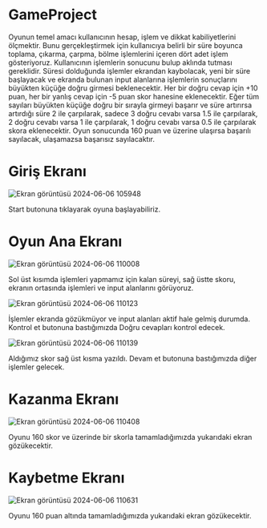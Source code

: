 # GameProject

Oyunun temel amacı kullanıcının hesap, işlem ve dikkat kabiliyetlerini ölçmektir. Bunu gerçekleştirmek için kullanıcıya belirli bir süre boyunca toplama, çıkarma, çarpma, bölme işlemlerini içeren dört adet işlem gösteriyoruz. Kullanıcının işlemlerin sonucunu bulup aklında tutması gereklidir. Süresi dolduğunda işlemler ekrandan kaybolacak, yeni bir süre başlayacak ve ekranda bulunan input alanlarına işlemlerin sonuçlarını büyükten küçüğe doğru girmesi beklenecektir. Her bir doğru cevap için +10 puan, her bir yanlış cevap için -5 puan skor hanesine eklenecektir. Eğer tüm sayıları büyükten küçüğe doğru bir sırayla girmeyi başarır ve süre artırırsa artırdığı süre 2 ile çarpılarak, sadece 3 doğru cevabı varsa 1.5 ile çarpılarak, 2 doğru cevabı varsa 1 ile çarpılarak, 1 doğru cevabı varsa 0.5 ile çarpılarak skora eklenecektir. Oyun sonucunda 160 puan ve üzerine ulaşırsa başarılı sayılacak, ulaşamazsa başarısız sayılacaktır.

# Giriş Ekranı
![Ekran görüntüsü 2024-06-06 105948](https://github.com/zsamet/GameProject/assets/120919685/e4a6e935-bb44-43fa-b4d7-422aaab6b86d)

Start butonuna tıklayarak oyuna başlayabiliriz.

# Oyun Ana Ekranı
![Ekran görüntüsü 2024-06-06 110008](https://github.com/zsamet/GameProject/assets/120919685/69a3dcd7-9c29-4be4-9abb-18f1195730f6)

Sol üst kısımda işlemleri yapmamız için kalan süreyi, sağ üstte skoru, ekranın ortasında işlemleri ve input alanlarını görüyoruz.

![Ekran görüntüsü 2024-06-06 110123](https://github.com/zsamet/GameProject/assets/120919685/bb4aebec-15fd-4c11-975c-bb0c303d94f5)

İşlemler ekranda gözükmüyor ve input alanları aktif hale gelmiş durumda. Kontrol et butonuna bastığımızda Doğru cevapları kontrol edecek.

![Ekran görüntüsü 2024-06-06 110139](https://github.com/zsamet/GameProject/assets/120919685/a4ce7305-8576-44b6-81df-d2f72a1f003c)

Aldığımız skor sağ üst kısma yazıldı. Devam et butonuna bastığımızda diğer işlemler gelecek.

# Kazanma Ekranı
![Ekran görüntüsü 2024-06-06 110408](https://github.com/zsamet/GameProject/assets/120919685/00fed63f-3f4c-4014-a945-c4f97643e8ee)

Oyunu 160 skor ve üzerinde bir skorla tamamladığımızda yukarıdaki ekran gözükecektir.

# Kaybetme Ekranı
![Ekran görüntüsü 2024-06-06 110631](https://github.com/zsamet/GameProject/assets/120919685/fb396337-4bdf-4a54-96d9-1bb320cfeff2)

Oyunu 160 puan altında tamamladığımızda yukarıdaki ekran gözükecektir.
